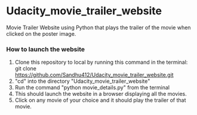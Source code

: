 # Udacity_movie_trailer_website
Movie Trailer Website using Python that plays the trailer of the movie when clicked on the poster image. 

### How to launch the website
1. Clone this repository to local by running this command in the terminal: git clone https://github.com/Sandhu412/Udacity_movie_trailer_website.git
2. "cd" into the directory "Udacity_movie_trailer_website"
3. Run the command "python movie_details.py" from the terminal
4. This should launch the website in a browser displaying all the movies. 
5. Click on any movie of your choice and it should play the trailer of that movie. 
